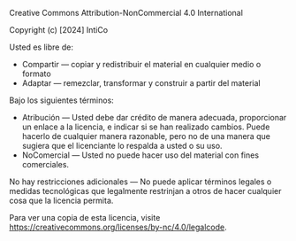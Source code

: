 Creative Commons Attribution-NonCommercial 4.0 International

Copyright (c) [2024] IntiCo

Usted es libre de:
- Compartir — copiar y redistribuir el material en cualquier medio o formato
- Adaptar — remezclar, transformar y construir a partir del material

Bajo los siguientes términos:
- Atribución — Usted debe dar crédito de manera adecuada, proporcionar un enlace a la licencia, e indicar si se han realizado cambios. Puede hacerlo de cualquier manera razonable, pero no de una manera que sugiera que el licenciante lo respalda a usted o su uso.
- NoComercial — Usted no puede hacer uso del material con fines comerciales.

No hay restricciones adicionales — No puede aplicar términos legales o medidas tecnológicas que legalmente restrinjan a otros de hacer cualquier cosa que la licencia permita.

Para ver una copia de esta licencia, visite https://creativecommons.org/licenses/by-nc/4.0/legalcode.
